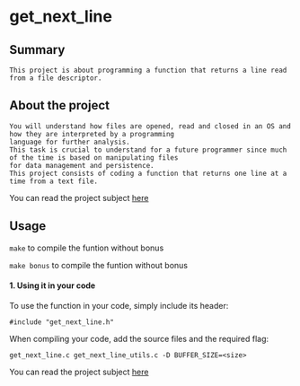 # get_next_line


## Summary
```
This project is about programming a function that returns a line read from a file descriptor.
```
## About the project

```
You will understand how files are opened, read and closed in an OS and how they are interpreted by a programming
language for further analysis.
This task is crucial to understand for a future programmer since much of the time is based on manipulating files
for data management and persistence.
This project consists of coding a function that returns one line at a time from a text file.
```
You can read the project subject [here](https://github.com/jlima91/get_next_line_42/blob/master/get_next_line.pdf)


## Usage

```make``` to compile the funtion without bonus

```make bonus``` to compile the funtion without bonus


#### 1. Using it in your code

To use the function in your code, simply include its header:
```
#include "get_next_line.h"
```

When compiling your code, add the source files and the required flag:
```
get_next_line.c get_next_line_utils.c -D BUFFER_SIZE=<size>
```

You can read the project subject [here](https://github.com/jlima91/get_next_line_42/blob/master/get_next_line.pdf)
